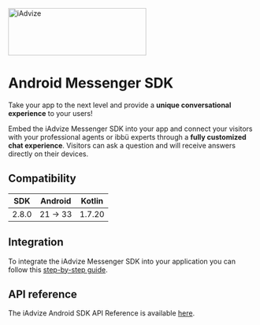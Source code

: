 <img src="https://user-images.githubusercontent.com/17723986/47799626-f3982700-dd2a-11e8-983c-77d1a3ed7f53.png" width="280" height="96" alt="iAdvize">

# Android Messenger SDK

Take your app to the next level and provide a **unique conversational experience** to your users!

Embed the iAdvize Messenger SDK into your app and connect your visitors with your professional
agents or ibbü experts through a **fully customized chat experience**. Visitors can ask a question
and will receive answers directly on their devices.

## Compatibility

| SDK   | Android  | Kotlin |
|-------|----------|--------|
| 2.8.0 | 21 -> 33 | 1.7.20 |

## Integration

To integrate the iAdvize Messenger SDK into your application you can follow
this [step-by-step guide](https://developers.iadvize.com/documentation/mobile-sdk).

## API reference

The iAdvize Android SDK API Reference is
available [here](https://iadvize.github.io/iadvize-android-sdk/).
